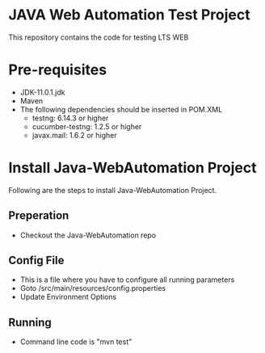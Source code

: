 # JAVA Web Automation Test Project

This repository contains the code for testing LTS WEB

# Pre-requisites

* JDK-11.0.1.jdk
* Maven
* The following dependencies should be inserted in POM.XML 
    * testng: 6.14.3 or higher
    * cucumber-testng: 1.2.5 or higher
    * javax.mail: 1.6.2 or higher

# Install Java-WebAutomation Project

Following are the steps to install Java-WebAutomation Project.

## Preperation
* Checkout the Java-WebAutomation repo

## Config File
* This is a file where you have to configure all running parameters
* Goto /src/main/resources/config.properties
* Update Environment Options

## Running
* Command line code is "mvn test"